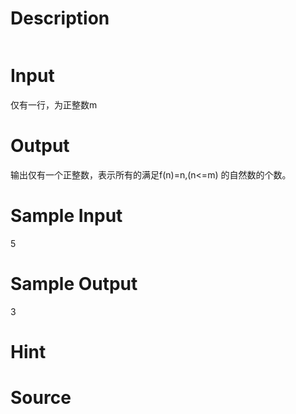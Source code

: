 
# Description

<div class="content"><p><img border="0" alt="" src="/source/bzoj/1223/img/aHR0cHM6Ly9seWRzeS5jb20vSnVkZ2VPbmxpbmUvaW1hZ2VzLzEyMjMuanBn.jpg"/></p></div>

# Input

<div class="content"><p>仅有一行，为正整数m</p></div>

# Output

<div class="content"><p>输出仅有一个正整数，表示所有的满足f(n)=n,(n&lt;=m) 的自然数的个数。</p></div>

# Sample Input

<div class="content"><span class="sampledata">5</span></div>

# Sample Output

<div class="content"><span class="sampledata">3</span></div>

# Hint

<div class="content"><p></p></div>

# Source

<div class="content"><p><a href="problemset.php?search="></a></p></div>

